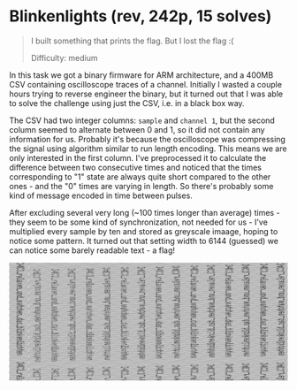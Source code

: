# Blinkenlights (rev, 242p, 15 solves)

> I built something that prints the flag. But I lost the flag :(
>
> Difficulty: medium

In this task we got a binary firmware for ARM architecture, and a 400MB CSV containing oscilloscope traces
of a channel. Initially I wasted a couple hours trying to reverse engineer the binary, but it turned out that
I was able to solve the challenge using just the CSV, i.e. in a black box way.

The CSV had two integer columns: `sample` and `channel 1`, but the second column seemed to alternate between 0 and 1,
so it did not contain any information for us.
Probably it's because the oscilloscope was compressing the signal using algorithm similar to run length encoding.
This means we are only interested in the first column. I've preprocessed it to calculate the difference between two
consecutive times and noticed that the times corresponding to "1" state are always quite short compared to
the other ones - and the "0" times are varying in length. So there's probably some kind of message encoded in 
time between pulses.

After excluding several very long (~100 times longer than average) times - they seem to be some kind of synchronization,
not needed for us - I've multiplied every sample by ten and stored as greyscale imaage, hoping to notice some pattern.
It turned out that setting width to 6144 (guessed) we can notice some barely readable text - a flag!

![img](L6144.png)
